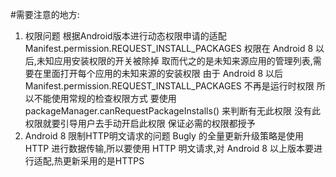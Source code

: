 #需要注意的地方:
1. 权限问题
 根据Android版本进行动态权限申请的适配
 Manifest.permission.REQUEST_INSTALL_PACKAGES 权限在 Android 8 以后,未知应用安装权限的开关被除掉
 取而代之的是未知来源应用的管理列表,需要在里面打开每个应用的未知来源的安装权限
 由于 Android 8 以后 Manifest.permission.REQUEST_INSTALL_PACKAGES 不再是运行时权限 所以不能使用常规的检查权限方式
 要使用 packageManager.canRequestPackageInstalls() 来判断有无此权限 没有此权限就要引导用户去手动开启此权限
 保证必需的权限都授予
2. Android 8 限制HTTP明文请求的问题
 Bugly 的全量更新升级策略是使用 HTTP 进行数据传输,所以要使用 HTTP 明文请求,对 Android 8 以上版本要进行适配,热更新采用的是HTTPS